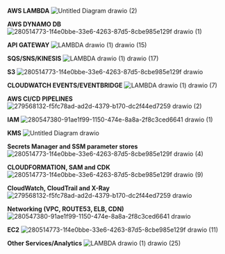 **AWS LAMBDA**
![Untitled Diagram drawio (2)](https://github.com/souravs17031999/CDA-AWS-DVA-C02/assets/33771969/e390acaf-45bd-47df-b3bf-241dde83fef5)

**AWS DYNAMO DB**
![280514773-1f4e0bbe-33e6-4263-87d5-8cbe985e129f drawio (1)](https://github.com/souravs17031999/CDA-AWS-DVA-C02/assets/33771969/498dba22-dea3-4ca5-bd1a-6b3de8f6fe09)

**API GATEWAY**
![LAMBDA drawio (1) drawio (15)](https://github.com/souravs17031999/CDA-AWS-DVA-C02/assets/33771969/d0f9052a-bac2-4164-8496-40d0c5c76a26)

**SQS/SNS/KINESIS**
![LAMBDA drawio (1) drawio (17)](https://github.com/souravs17031999/CDA-AWS-DVA-C02/assets/33771969/77acaa98-fda7-4345-85aa-c45e3c33f242)

**S3**
![280514773-1f4e0bbe-33e6-4263-87d5-8cbe985e129f drawio](https://github.com/souravs17031999/CDA-AWS-DVA-C02/assets/33771969/43acfba2-e068-4cd9-83be-804b6cfafeaa)

**CLOUDWATCH EVENTS/EVENTBRIDGE**
![LAMBDA drawio (1) drawio (7)](https://github.com/souravs17031999/CDA-AWS-DVA-C02/assets/33771969/a0ae30cc-1def-4470-a54a-29c86ea36490)

**AWS CI/CD PIPELINES**
![279568132-f5fc78ad-ad2d-4379-b170-dc2f44ed7259 drawio (2)](https://github.com/souravs17031999/CDA-AWS-DVA-C02/assets/33771969/e1b964e0-4afe-483e-945b-acdfddbeec31)

**IAM**
![280547380-91ae1f99-1150-474e-8a8a-2f8c3ced6641 drawio (1)](https://github.com/souravs17031999/CDA-AWS-DVA-C02/assets/33771969/274bdc43-91ee-4070-b068-cb7ab4f33143)

**KMS**
![Untitled Diagram drawio](https://github.com/souravs17031999/CDA-AWS-DVA-C02/assets/33771969/d1c7bd80-b535-4460-b11d-d8242aeb4895)

**Secrets Manager and SSM parameter stores**
![280514773-1f4e0bbe-33e6-4263-87d5-8cbe985e129f drawio (4)](https://github.com/souravs17031999/CDA-AWS-DVA-C02/assets/33771969/5d7757f7-1456-4edd-b05a-d58541faa717)

**CLOUDFORMATION, SAM and CDK**
![280514773-1f4e0bbe-33e6-4263-87d5-8cbe985e129f drawio (9)](https://github.com/souravs17031999/CDA-AWS-DVA-C02/assets/33771969/331c2470-8e9d-429e-ba36-9768620c24f1)

**CloudWatch, CloudTrail and X-Ray**
![279568132-f5fc78ad-ad2d-4379-b170-dc2f44ed7259 drawio](https://github.com/souravs17031999/CDA-AWS-DVA-C02/assets/33771969/f516763b-69b6-4095-a7de-eb9fafc0f67a)

**Networking (VPC, ROUTE53, ELB, CDN)**
![280547380-91ae1f99-1150-474e-8a8a-2f8c3ced6641 drawio](https://github.com/souravs17031999/CDA-AWS-DVA-C02/assets/33771969/594cadc2-1ce7-4485-ae19-e7a4aab121de)

**EC2**
![280514773-1f4e0bbe-33e6-4263-87d5-8cbe985e129f drawio (11)](https://github.com/souravs17031999/CDA-AWS-DVA-C02/assets/33771969/10664d8d-887f-4009-bc80-4d47cc9ea949)

**Other Services/Analytics**
![LAMBDA drawio (1) drawio (25)](https://github.com/souravs17031999/CDA-AWS-DVA-C02/assets/33771969/f1d966e3-569e-42c8-81b9-59926d526cb8)
